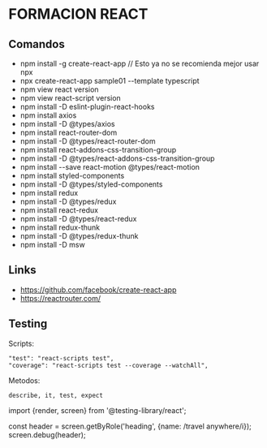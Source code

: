 # FORMACION REACT

## Comandos
* npm install -g create-react-app // Esto ya no se recomienda mejor usar npx
* npx create-react-app sample01 --template typescript
* npm view react version
* npm view react-script version
* npm install -D eslint-plugin-react-hooks
* npm install axios
* npm install -D @types/axios
* npm install react-router-dom
* npm install -D @types/react-router-dom
* npm install react-addons-css-transition-group 
* npm install -D @types/react-addons-css-transition-group
* npm install --save react-motion @types/react-motion
* npm install styled-components
* npm install -D @types/styled-components
* npm install redux
* npm install -D @types/redux
* npm install react-redux
* npm install -D @types/react-redux
* npm install redux-thunk
* npm install -D @types/redux-thunk
* npm install -D msw

## Links
* https://github.com/facebook/create-react-app
* https://reactrouter.com/

## Testing
Scripts:
```
"test": "react-scripts test",
"coverage": "react-scripts test --coverage --watchAll",
```

Metodos:
```
describe, it, test, expect
```

import {render, screen} from '@testing-library/react';

const header = screen.getByRole('heading', {name: /travel anywhere/i});
screen.debug(header);